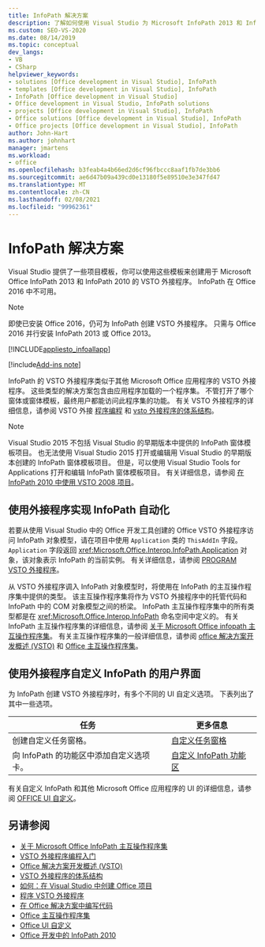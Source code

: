 ```yaml
---
title: InfoPath 解决方案
description: 了解如何使用 Visual Studio 为 Microsoft InfoPath 2013 和 InfoPath 2010 创建 VSTO 外接程序。
ms.custom: SEO-VS-2020
ms.date: 08/14/2019
ms.topic: conceptual
dev_langs:
- VB
- CSharp
helpviewer_keywords:
- solutions [Office development in Visual Studio], InfoPath
- templates [Office development in Visual Studio], InfoPath
- InfoPath [Office development in Visual Studio]
- Office development in Visual Studio, InfoPath solutions
- projects [Office development in Visual Studio], InfoPath
- Office solutions [Office development in Visual Studio], InfoPath
- Office projects [Office development in Visual Studio], InfoPath
author: John-Hart
ms.author: johnhart
manager: jmartens
ms.workload:
- office
ms.openlocfilehash: b3feab4a4b66ed2d6cf96fbccc8aaf1fb7de3bb6
ms.sourcegitcommit: ae6d47b09a439cd0e13180f5e89510e3e347fd47
ms.translationtype: MT
ms.contentlocale: zh-CN
ms.lasthandoff: 02/08/2021
ms.locfileid: "99962361"
---
```

# <a name="infopath-solutions"></a>InfoPath 解决方案
  Visual Studio 提供了一些项目模板，你可以使用这些模板来创建用于 Microsoft Office InfoPath 2013 和 InfoPath 2010 的 VSTO 外接程序。 InfoPath 在 Office 2016 中不可用。

> [!NOTE]
> 即使已安装 Office 2016，仍可为 InfoPath 创建 VSTO 外接程序。 只需与 Office 2016 并行安装 InfoPath 2013 或 Office 2013。

 [!INCLUDE[appliesto_infoallapp](../vsto/includes/appliesto-infoallapp-md.md)]

[!include[Add-ins note](includes/addinsnote.md)]

 InfoPath 的 VSTO 外接程序类似于其他 Microsoft Office 应用程序的 VSTO 外接程序。 这些类型的解决方案包含由应用程序加载的一个程序集。 不管打开了哪个窗体或窗体模板，最终用户都能访问此程序集的功能。 有关 VSTO 外接程序的详细信息，请参阅 VSTO 外接 [程序编程](../vsto/getting-started-programming-vsto-add-ins.md) 和 [vsto 外接程序的体系结构](../vsto/architecture-of-vsto-add-ins.md)。

> [!NOTE]
> Visual Studio 2015 不包括 Visual Studio 的早期版本中提供的 InfoPath 窗体模板项目。 也无法使用 Visual Studio 2015 打开或编辑用 Visual Studio 的早期版本创建的 InfoPath 窗体模板项目。 但是，可以使用 Visual Studio Tools for Applications 打开和编辑 InfoPath 窗体模板项目。 有关详细信息，请参阅 [在 InfoPath 2010 中使用 VSTO 2008 项目](/archive/blogs/infopath/working-with-vsto-2008-projects-in-infopath-2010)。

## <a name="automate-infopath-by-using-an-add-in"></a>使用外接程序实现 InfoPath 自动化
 若要从使用 Visual Studio 中的 Office 开发工具创建的 Office VSTO 外接程序访问 InfoPath 对象模型，请在项目中使用 `Application` 类的 `ThisAddIn` 字段。 `Application` 字段返回 <xref:Microsoft.Office.Interop.InfoPath.Application> 对象，该对象表示 InfoPath 的当前实例。 有关详细信息，请参阅 [PROGRAM VSTO 外接程序](../vsto/programming-vsto-add-ins.md)。

 从 VSTO 外接程序调入 InfoPath 对象模型时，将使用在 InfoPath 的主互操作程序集中提供的类型。 该主互操作程序集将作为 VSTO 外接程序中的托管代码和 InfoPath 中的 COM 对象模型之间的桥梁。 InfoPath 主互操作程序集中的所有类型都是在 <xref:Microsoft.Office.Interop.InfoPath> 命名空间中定义的。 有关 InfoPath 主互操作程序集的详细信息，请参阅 [关于 Microsoft Office infopath 主互操作程序集](/office/client-developer/infopath/external-automation/about-the-microsoft-office-infopath-primary-interop-assembly)。 有关主互操作程序集的一般详细信息，请参阅 [office 解决方案开发概述 &#40;VSTO&#41;](../vsto/office-solutions-development-overview-vsto.md) 和 [Office 主互操作程序集](../vsto/office-primary-interop-assemblies.md)。

## <a name="customize-the-user-interface-of-infopath-by-using-an-add-in"></a>使用外接程序自定义 InfoPath 的用户界面
 为 InfoPath 创建 VSTO 外接程序时，有多个不同的 UI 自定义选项。 下表列出了其中一些选项。

|任务|更多信息|
|----------|--------------------------|
|创建自定义任务窗格。|[自定义任务窗格](../vsto/custom-task-panes.md)|
|向 InfoPath 的功能区中添加自定义选项卡。|[自定义 InfoPath 功能区](../vsto/customizing-a-ribbon-for-infopath.md)|

 有关自定义 InfoPath 和其他 Microsoft Office 应用程序的 UI 的详细信息，请参阅 [OFFICE UI 自定义](../vsto/office-ui-customization.md)。

## <a name="see-also"></a>另请参阅
- [关于 Microsoft Office InfoPath 主互操作程序集](/office/client-developer/infopath/external-automation/about-the-microsoft-office-infopath-primary-interop-assembly)
- [VSTO 外接程序编程入门](../vsto/getting-started-programming-vsto-add-ins.md)
- [Office 解决方案开发概述 &#40;VSTO&#41;](../vsto/office-solutions-development-overview-vsto.md)
- [VSTO 外接程序的体系结构](../vsto/architecture-of-vsto-add-ins.md)
- [如何：在 Visual Studio 中创建 Office 项目](../vsto/how-to-create-office-projects-in-visual-studio.md)
- [程序 VSTO 外接程序](../vsto/programming-vsto-add-ins.md)
- [在 Office 解决方案中编写代码](../vsto/writing-code-in-office-solutions.md)
- [Office 主互操作程序集](../vsto/office-primary-interop-assemblies.md)
- [Office UI 自定义](../vsto/office-ui-customization.md)
- [Office 开发中的 InfoPath 2010](/previous-versions/office/developer/office-2010/ff604966(v=office.14))